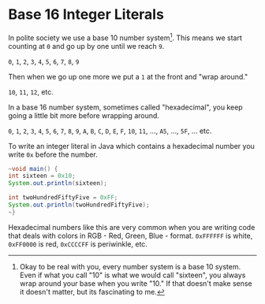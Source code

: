 # Base 16 Integer Literals

In polite society we use a base 10 number system[^everything]. This means
we start counting at `0` and go up by one until we reach `9`. 

`0`, `1`, `2`, `3`, `4`, `5`, `6`, `7`, `8`, `9`

Then when we go up one more we put a `1` at the front and "wrap around."

`10`, `11`, `12`, etc.

In a base 16 number system, sometimes called "hexadecimal", you keep going a little
bit more before wrapping around.

`0`, `1`, `2`, `3`, `4`, `5`, `6`, `7`, `8`, `9`, `A`, `B`, `C`, `D`, `E`, `F`, `10`, `11`, ..., `A5`, ..., `5F`, ... etc.

To write an integer literal in Java which contains a hexadecimal number you write `0x` before the number.

```java
~void main() {
int sixteen = 0x10;
System.out.println(sixteen);

int twoHundredFiftyFive = 0xFF;
System.out.println(twoHundredFiftyFive);
~}
```

Hexadecimal numbers like this are very common when you are writing code that
deals with colors in RGB - Red, Green, Blue - format. `0xFFFFFF` is white, `0xFF0000` is red, `0xCCCCFF` is periwinkle, etc.




[^everything]: Okay to be real with you, every number system is a base 10 system.
Even if what you call "10" is what we would call "sixteen", you always wrap around your base when you write "10." If that doesn't make sense it doesn't matter, but its fascinating to me.